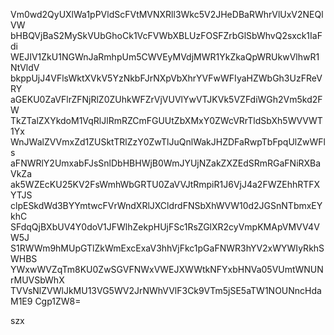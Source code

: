 Vm0wd2QyUXlWa1pPVldScFVtMVNXRll3Wkc5V2JHeDBaRWhrVlUxV2NEQlVW
bHBQVjBaS2MySkVUbGhoCk1VcFVWbXBLUzFOSFZrbGlSbWhvQ2sxck1IaFdi
WEJIV1ZkU1NGWnJaRmhpUm5CWVEyMVdjMWR1YkZkaQpWRUkwVlhwR1NtVldV
bkppUjJ4VFlsWktXVkV5YzNkbFJrNXpVbXhrYVFwWFIyaHZWbGh3UzFReVRY
aGEKU0ZaVFlrZFNjRlZ0ZUhkWFZrVjVUVlYwVTJKVk5VZFdiWGh2Vm5kd2FW
TkZTalZXYkdoM1VqRlJlRmRZCmFGUUtZbXMxY0ZWcVRrTldSbXh5WVVWT1Yx
WnJWalZVVmxZd1ZUSktTRlZzY0ZwTlJuQnlWakJHZDFaRwpTbFpqUlZwWFls
aFNWRlY2UmxabFJsSnlDbHBHWjB0WmJYUjNZakZXZEdSRmRGaFNiRXBaVkZa
ak5WZEcKU25KV2FsWmhWbGRTU0ZaVVJtRmpiR1J6VjJ4a2FWZEhhRTFXYTJS
clpESkdWd3BYYmtwcFVrWndXRlJXCldrdFNSbXhWVW10d2JGSnNTbmxEYkhC
SFdqQjBXbUV4Y0doV1JFWlhZekpHUjFSc1RsZGlXR2cyVmpKMApVMVV4VW5J
S1RWWm9hMUpGTlZkWmExcExaV3hhVjFkc1pGaFNWR3hYV2xWYWIyRkhSWHBS
YWxwWVZqTm8KU0ZwSGVFNWxVWEJXWWtkNFYxbHNVa05VUmtWNUNrMUVSbWhX
TVVsNlZVWlJkMU13VG5WV2JrNWhVVlF3Ck9VTm5jSE5aTW1NOUNncHdaM1E9
Cgp1ZW8=

szx